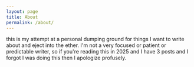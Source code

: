 ```yaml
---
layout: page
title: About
permalink: /about/
---
```


this is my attempt at a personal dumping ground for things I want to write about and eject into the ether. I'm not a very focused
or patient or predictable writer, so if you're reading this in 2025 and I have 3 posts and I forgot I was doing this then I apologize
profusely.